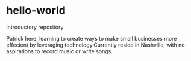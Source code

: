 # hello-world
introductory repository


Patrick here, learning to create ways to make small businesses more effecient by leveraging technology.Currently reside in Nashville, with no aspirations to record music or write songs. 
